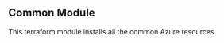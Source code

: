 <!--
Copyright (C) 2023 Siemens AG

SPDX-License-Identifier: MIT
-->

## Common Module

This terraform module installs all the common Azure resources.
